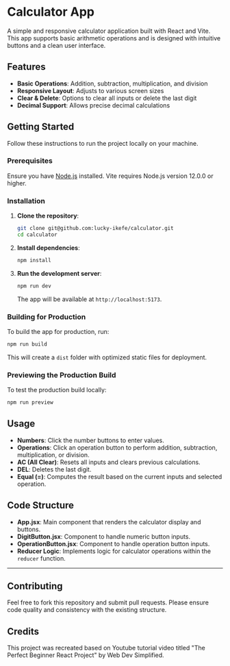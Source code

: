 
# Calculator App

A simple and responsive calculator application built with React and Vite. This app supports basic arithmetic operations and is designed with intuitive buttons and a clean user interface.

## Features

- **Basic Operations**: Addition, subtraction, multiplication, and division
- **Responsive Layout**: Adjusts to various screen sizes
- **Clear & Delete**: Options to clear all inputs or delete the last digit
- **Decimal Support**: Allows precise decimal calculations

## Getting Started

Follow these instructions to run the project locally on your machine.

### Prerequisites

Ensure you have [Node.js](https://nodejs.org/) installed. Vite requires Node.js version 12.0.0 or higher.

### Installation

1. **Clone the repository**:

   ```bash
   git clone git@github.com:lucky-ikefe/calculator.git
   cd calculator
   ```

2. **Install dependencies**:

   ```bash
   npm install
   ```

3. **Run the development server**:

   ```bash
   npm run dev
   ```

   The app will be available at `http://localhost:5173`.

### Building for Production

To build the app for production, run:

```bash
npm run build
```

This will create a `dist` folder with optimized static files for deployment.

### Previewing the Production Build

To test the production build locally:

```bash
npm run preview
```

## Usage

- **Numbers**: Click the number buttons to enter values.
- **Operations**: Click an operation button to perform addition, subtraction, multiplication, or division.
- **AC (All Clear)**: Resets all inputs and clears previous calculations.
- **DEL**: Deletes the last digit.
- **Equal (=)**: Computes the result based on the current inputs and selected operation.

## Code Structure

- **App.jsx**: Main component that renders the calculator display and buttons.
- **DigitButton.jsx**: Component to handle numeric button inputs.
- **OperationButton.jsx**: Component to handle operation button inputs.
- **Reducer Logic**: Implements logic for calculator operations within the `reducer` function.


---

## Contributing

Feel free to fork this repository and submit pull requests. Please ensure code quality and consistency with the existing structure.

## Credits

This project was recreated based on Youtube tutorial video titled "The Perfect Beginner React Project"  by Web Dev Simplified.
